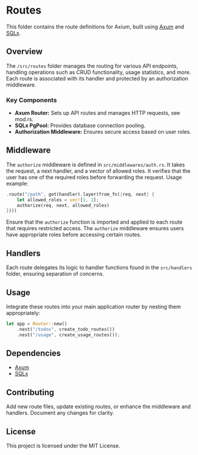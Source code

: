 # Routes

This folder contains the route definitions for Axium, built using [Axum](https://docs.rs/axum/latest/axum/) and [SQLx](https://docs.rs/sqlx/latest/sqlx/).

## Overview
The `/src/routes` folder manages the routing for various API endpoints, handling operations such as CRUD functionality, usage statistics, and more. Each route is associated with its handler and protected by an authorization middleware.

### Key Components
- **Axum Router:** Sets up API routes and manages HTTP requests, see mod.rs.
- **SQLx PgPool:** Provides database connection pooling.
- **Authorization Middleware:** Ensures secure access based on user roles.

## Middleware
The `authorize` middleware is defined in `src/middlewares/auth.rs`. It takes the request, a next handler, and a vector of allowed roles. It verifies that the user has one of the required roles before forwarding the request. Usage example:
```rust
.route("/path", get(handler).layer(from_fn(|req, next| {
    let allowed_roles = vec![1, 2];
    authorize(req, next, allowed_roles)
})))
```
Ensure that the `authorize` function is imported and applied to each route that requires restricted access.
The `authorize` middleware ensures users have appropriate roles before accessing certain routes.

## Handlers
Each route delegates its logic to handler functions found in the `src/handlers` folder, ensuring separation of concerns.

## Usage
Integrate these routes into your main application router by nesting them appropriately:
```rust
let app = Router::new()
    .nest("/todos", create_todo_routes())
    .nest("/usage", create_usage_routes());
```

## Dependencies
- [Axum](https://docs.rs/axum/latest/axum/)
- [SQLx](https://docs.rs/sqlx/latest/sqlx/)

## Contributing
Add new route files, update existing routes, or enhance the middleware and handlers. Document any changes for clarity.

## License
This project is licensed under the MIT License.